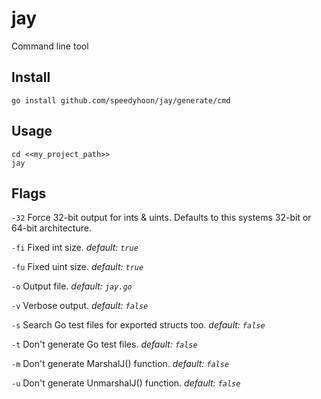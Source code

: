 # jay

Command line tool

## Install

```shell
go install github.com/speedyhoon/jay/generate/cmd
```

## Usage

```shell
cd <<my_project_path>>
jay
```

## Flags

`-32` Force 32-bit output for ints & uints. Defaults to this systems 32-bit or 64-bit architecture.

`-fi` Fixed int size. _default: `true`_

`-fu` Fixed uint size. _default: `true`_

`-o`  Output file.  _default: `jay.go`_

`-v`  Verbose output. _default: `false`_

`-s`  Search Go test files for exported structs too. _default: `false`_

`-t`  Don't generate Go test files. _default: `false`_

`-m`  Don't generate MarshalJ() function. _default: `false`_

`-u`  Don't generate UnmarshalJ() function. _default: `false`_